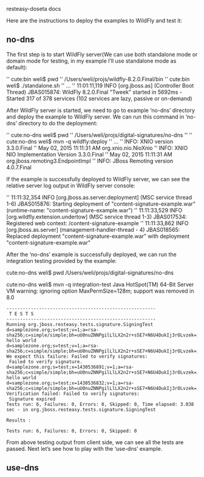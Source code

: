 resteasy-doseta docs

Here are the instructions to deploy the examples to WildFly and test it:

## no-dns

The first step is to start WildFly server(We can use both standalone mode or domain mode for testing, in my example I’ll use standalone mode as default):

'' cute:bin weli$ pwd
'' /Users/weli/projs/wildfly-8.2.0.Final/bin
'' cute:bin weli$ ./standalone.sh
'' ...
'' 11:01:11,119 INFO  [org.jboss.as] (Controller Boot Thread) JBAS015874: WildFly 8.2.0.Final "Tweek" started in 5692ms - Started 317 of 378 services (102 services are lazy, passive or on-demand)

After WildFly server is started, we need to go to example ‘no-dns’ directory and deploy the example to WildFly server. We can run this command in ‘no-dns’ directory to do the deployment:

'' cute:no-dns weli$ pwd
'' /Users/weli/projs/digital-signatures/no-dns
'' 
'' cute:no-dns weli$ mvn -q wildfly:deploy
'' ...
'' INFO: XNIO version 3.3.0.Final
'' May 02, 2015 11:11:31 AM org.xnio.nio.NioXnio <clinit>
'' INFO: XNIO NIO Implementation Version 3.3.0.Final
'' May 02, 2015 11:11:31 AM org.jboss.remoting3.EndpointImpl <clinit>
'' INFO: JBoss Remoting version 4.0.7.Final

If the example is successfully deployed to WildFly server, we can see the relative server log output in WildFly server console:

'' 11:11:32,354 INFO  [org.jboss.as.server.deployment] (MSC service thread 1-6) JBAS015876: Starting deployment of "content-signature-example.war" (runtime-name: "content-signature-example.war")
'' 11:11:33,529 INFO  [org.wildfly.extension.undertow] (MSC service thread 1-3) JBAS017534: Registered web context: /content-signature-example
'' 11:11:33,862 INFO  [org.jboss.as.server] (management-handler-thread - 4) JBAS018565: Replaced deployment "content-signature-example.war" with deployment "content-signature-example.war"

After the ‘no-dns’ example is successfully deployed, we can run the integration testing provided by the example:

cute:no-dns weli$ pwd
/Users/weli/projs/digital-signatures/no-dns

cute:no-dns weli$ mvn -q integration-test
Java HotSpot(TM) 64-Bit Server VM warning: ignoring option MaxPermSize=128m; support was removed in 8.0

```
-------------------------------------------------------
 T E S T S
-------------------------------------------------------
Running org.jboss.resteasy.tests.signature.SigningTest
d=samplezone.org;s=test;v=1;a=rsa-sha256;c=simple/simple;bh=uU0nuZNNPgilLlLX2n2r+sSE7+N6U4DukIj3rOLvzek=;b=FsU/5XpDoiVkAd5IXBDH1hF5s4F2QHbakF1mNFNNUl5pv3hs9MvBUxqdx6OcaTJoIuQIR0kiKsjcRIOs/PyHU3zrTNsR1SnHMkCMT5TCJ6smVGxki7ASDGMi4iH4kDSQCz68dFoOfdjmOVxBKaUCNvtD0bC1WUcb4k2qUahpD08=
hello world
d=samplezone.org;s=test;v=1;a=rsa-sha256;c=simple/simple;bh=uU0nuZNNPgilLlLX2n2r+sSE7+N6U4DukIj3rOLvzek=;b=l2obFqT7A8J18NIWJPZXmiAJVqYws4qIaDz5NKNZBZy4Ok65bsYhBrAsCi0/nSUKOtA09g0xdx/ZmxLKHikiHlhe2O2C2sM/MV+yoNhtVfw0mb2ICVJxaZgXqd4SqqK7OFbB3JkO5QS1arhnMHX00k0PriEse1R4l4KFF81P010=
We expect this failure: Failed to verify signatures:
 Failed to verify signature.
d=samplezone.org;s=test;x=1430536891;v=1;a=rsa-sha256;c=simple/simple;bh=uU0nuZNNPgilLlLX2n2r+sSE7+N6U4DukIj3rOLvzek=;b=NTBt6k4k9XVoDJkVywTq7MCOYS+GK/W0ZrVrh1dA41seY2S8H2jVzXyJRr+NGjdvqLpXVsOLT2AW3xy8qpvBM55KIRc1KDU3CuWx5jUPf5NLN9eSw8OQzM4AY1ItgApSq9FOAJWIcpI+8UlaFmxg9/lLdS153It6QzacWKxA10E=
hello world
d=samplezone.org;s=test;x=1430536832;v=1;a=rsa-sha256;c=simple/simple;bh=uU0nuZNNPgilLlLX2n2r+sSE7+N6U4DukIj3rOLvzek=;b=UUu+IEgW23X7u9grpffZDI5UGf9UsXw9bN1w4O8++36KrzbyPU/m5LvNI78vPM2/W6hGB5ihG2EXh3irP/xnfAJ8iZLeruraorOeJogwvqiOBzXy9w9WVcJJK47xkknwg0ubYD2Yi+CVRBpcMW/tqmdpHRh4fWDp6DJKxtuAHJ4=
Verification failed: Failed to verify signatures:
 Signature expired
Tests run: 6, Failures: 0, Errors: 0, Skipped: 0, Time elapsed: 3.038 sec - in org.jboss.resteasy.tests.signature.SigningTest

Results :

Tests run: 6, Failures: 0, Errors: 0, Skipped: 0
```

From above testing output from client side, we can see all the tests are passed. Next let’s see how to play with the ‘use-dns’ example.

## use-dns